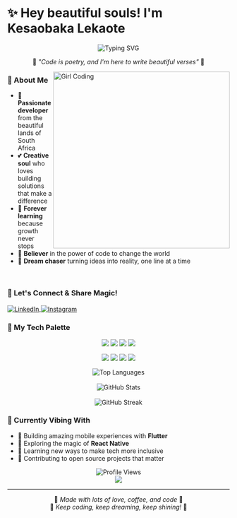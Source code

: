 # ✨ Hey beautiful souls! I'm Kesaobaka Lekaote 

<div align="center">
  <img src="https://readme-typing-svg.herokuapp.com?font=Fira+Code&pause=1000&color=FF69B4&center=true&vCenter=true&width=435&lines=Passionate+Developer+%F0%9F%92%BB;Creative+Problem+Solver+%E2%9C%A8;Always+Learning+%26+Growing+%F0%9F%8C%B8;From+South+Africa+with+Love+%F0%9F%87%BF%F0%9F%87%A6" alt="Typing SVG" />
</div>

<p align="center">
  🌸 <em>"Code is poetry, and I'm here to write beautiful verses"</em> 🌸
</p>

<img align="right" alt="Girl Coding" width="400" src="https://media.giphy.com/media/L1R1tvI9svkIWwpVYr/giphy.gif">

### 💫 About Me
- 🎀 **Passionate developer** from the beautiful lands of South Africa
- 💕 **Creative soul** who loves building solutions that make a difference
- 🌟 **Forever learning** because growth never stops
- 🦋 **Believer** in the power of code to change the world
- 🌈 **Dream chaser** turning ideas into reality, one line at a time

<br/>

### 🌺 Let's Connect & Share Magic!
<p align="left">
<a href="https://linkedin.com/in/kesaobaka-lekaote" target="blank">
  <img align="center" src="https://img.shields.io/badge/LinkedIn-💼-pink?style=for-the-badge&logo=linkedin&logoColor=white" alt="LinkedIn" />
</a>
<a href="https://instagram.com/kesaobaka-lekaote" target="blank">
  <img align="center" src="https://img.shields.io/badge/Instagram-📸-pink?style=for-the-badge&logo=instagram&logoColor=white" alt="Instagram" />
</a>
</p>

### 🎨 My Tech Palette
<p align="center">
  <img src="https://img.shields.io/badge/Flutter-💙-blue?style=for-the-badge&logo=flutter&logoColor=white" />
  <img src="https://img.shields.io/badge/React-💕-pink?style=for-the-badge&logo=react&logoColor=white" />
  <img src="https://img.shields.io/badge/JavaScript-✨-yellow?style=for-the-badge&logo=javascript&logoColor=black" />
  <img src="https://img.shields.io/badge/Python-🐍-green?style=for-the-badge&logo=python&logoColor=white" />
</p>

<p align="center">
  <img src="https://img.shields.io/badge/Java-☕-orange?style=for-the-badge&logo=java&logoColor=white" />
  <img src="https://img.shields.io/badge/Firebase-🔥-red?style=for-the-badge&logo=firebase&logoColor=white" />
  <img src="https://img.shields.io/badge/MongoDB-🍃-green?style=for-the-badge&logo=mongodb&logoColor=white" />
  <img src="https://img.shields.io/badge/PostgreSQL-🐘-blue?style=for-the-badge&logo=postgresql&logoColor=white" />
</p>

<div align="center">
  <img src="https://github-readme-stats.vercel.app/api/top-langs?username=kesalek34&show_icons=true&locale=en&layout=compact&theme=dracula&title_color=ff79c6&text_color=f8f8f2&bg_color=282a36&icon_color=bd93f9" alt="Top Languages" />
</div>

<br/>

<div align="center">
  <img src="https://github-readme-stats.vercel.app/api?username=kesalek34&show_icons=true&locale=en&theme=dracula&title_color=ff79c6&text_color=f8f8f2&bg_color=282a36&icon_color=bd93f9" alt="GitHub Stats" />
</div>

<br/>

<div align="center">
  <img src="https://github-readme-streak-stats.herokuapp.com/?user=kesalek34&theme=dracula&background=282a36&border=ff79c6&stroke=f8f8f2&ring=bd93f9&fire=ff79c6&currStreakNum=f8f8f2&sideNums=f8f8f2&currStreakLabel=ff79c6&sideLabels=bd93f9&dates=f8f8f2" alt="GitHub Streak" />
</div>

### 🌸 Currently Vibing With
- 🎯 Building amazing mobile experiences with **Flutter**
- 🌟 Exploring the magic of **React Native**
- 💖 Learning new ways to make tech more inclusive
- 🦋 Contributing to open source projects that matter

<div align="center">
  <img src="https://komarev.com/ghpvc/?username=kesalek34&label=Profile%20views&color=ff69b4&style=for-the-badge" alt="Profile Views" />
</div>

<div align="center">
  <img src="https://quotes-github-readme.vercel.app/api?type=horizontal&theme=dracula&quote=The%20best%20way%20to%20predict%20the%20future%20is%20to%20create%20it&author=Kesaobaka" />
</div>

---
<p align="center">
  💫 <em>Made with lots of love, coffee, and code</em> 💫
  <br/>
  🌸 <em>Keep coding, keep dreaming, keep shining!</em> 🌸
</p>
